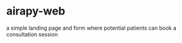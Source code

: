 # airapy-web

a simple landing page and form where potential patients can book a consultation session
